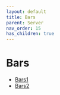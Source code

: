 ```yaml
---
layout: default
title: Bars
parent: Server
nav_order: 15
has_children: true
---
```

# Bars
- [Bars1](bars1/)
- [Bars2](bars2/)